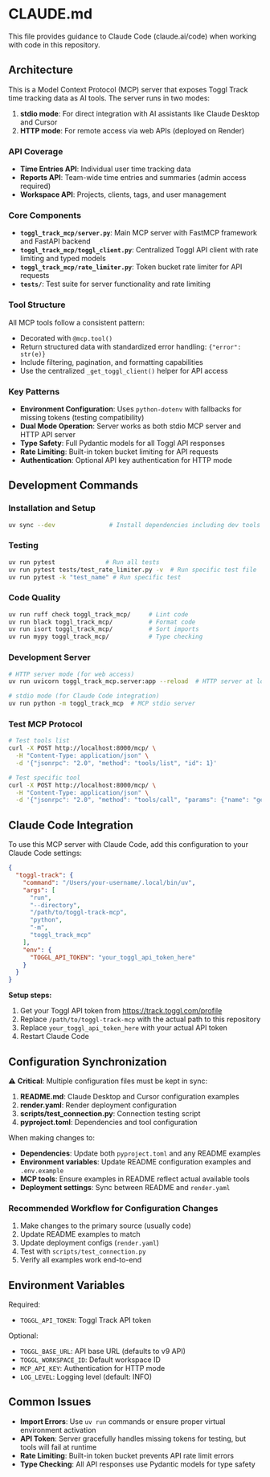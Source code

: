# CLAUDE.md

This file provides guidance to Claude Code (claude.ai/code) when working with code in this repository.

## Architecture

This is a Model Context Protocol (MCP) server that exposes Toggl Track time tracking data as AI tools. The server runs in two modes:

1. **stdio mode**: For direct integration with AI assistants like Claude Desktop and Cursor
2. **HTTP mode**: For remote access via web APIs (deployed on Render)

### API Coverage

- **Time Entries API**: Individual user time tracking data
- **Reports API**: Team-wide time entries and summaries (admin access required)
- **Workspace API**: Projects, clients, tags, and user management

### Core Components

- **`toggl_track_mcp/server.py`**: Main MCP server with FastMCP framework and FastAPI backend
- **`toggl_track_mcp/toggl_client.py`**: Centralized Toggl API client with rate limiting and typed models
- **`toggl_track_mcp/rate_limiter.py`**: Token bucket rate limiter for API requests
- **`tests/`**: Test suite for server functionality and rate limiting

### Tool Structure

All MCP tools follow a consistent pattern:
- Decorated with `@mcp.tool()` 
- Return structured data with standardized error handling: `{"error": str(e)}`
- Include filtering, pagination, and formatting capabilities
- Use the centralized `_get_toggl_client()` helper for API access

### Key Patterns

- **Environment Configuration**: Uses `python-dotenv` with fallbacks for missing tokens (testing compatibility)
- **Dual Mode Operation**: Server works as both stdio MCP server and HTTP API server
- **Type Safety**: Full Pydantic models for all Toggl API responses
- **Rate Limiting**: Built-in token bucket limiting for API requests
- **Authentication**: Optional API key authentication for HTTP mode

## Development Commands

### Installation and Setup
```bash
uv sync --dev               # Install dependencies including dev tools
```

### Testing
```bash
uv run pytest              # Run all tests
uv run pytest tests/test_rate_limiter.py -v  # Run specific test file
uv run pytest -k "test_name" # Run specific test
```

### Code Quality
```bash
uv run ruff check toggl_track_mcp/     # Lint code
uv run black toggl_track_mcp/          # Format code  
uv run isort toggl_track_mcp/          # Sort imports
uv run mypy toggl_track_mcp/           # Type checking
```

### Development Server
```bash
# HTTP server mode (for web access)
uv run uvicorn toggl_track_mcp.server:app --reload  # HTTP server at localhost:8000

# stdio mode (for Claude Code integration)
uv run python -m toggl_track_mcp  # MCP stdio server
```

### Test MCP Protocol
```bash
# Test tools list
curl -X POST http://localhost:8000/mcp/ \
  -H "Content-Type: application/json" \
  -d '{"jsonrpc": "2.0", "method": "tools/list", "id": 1}'

# Test specific tool
curl -X POST http://localhost:8000/mcp/ \
  -H "Content-Type: application/json" \
  -d '{"jsonrpc": "2.0", "method": "tools/call", "params": {"name": "get_current_user", "arguments": {}}, "id": 1}'
```

## Claude Code Integration

To use this MCP server with Claude Code, add this configuration to your Claude Code settings:

```json
{
  "toggl-track": {
    "command": "/Users/your-username/.local/bin/uv",
    "args": [
      "run",
      "--directory",
      "/path/to/toggl-track-mcp",
      "python",
      "-m",
      "toggl_track_mcp"
    ],
    "env": {
      "TOGGL_API_TOKEN": "your_toggl_api_token_here"
    }
  }
}
```

**Setup steps:**
1. Get your Toggl API token from https://track.toggl.com/profile
2. Replace `/path/to/toggl-track-mcp` with the actual path to this repository
3. Replace `your_toggl_api_token_here` with your actual API token
4. Restart Claude Code

## Configuration Synchronization

⚠️ **Critical**: Multiple configuration files must be kept in sync:

1. **README.md**: Claude Desktop and Cursor configuration examples
2. **render.yaml**: Render deployment configuration 
3. **scripts/test_connection.py**: Connection testing script
4. **pyproject.toml**: Dependencies and tool configuration

When making changes to:
- **Dependencies**: Update both `pyproject.toml` and any README examples
- **Environment variables**: Update README configuration examples and `.env.example`
- **MCP tools**: Ensure examples in README reflect actual available tools
- **Deployment settings**: Sync between README and `render.yaml`

### Recommended Workflow for Configuration Changes

1. Make changes to the primary source (usually code)
2. Update README examples to match
3. Update deployment configs (`render.yaml`)
4. Test with `scripts/test_connection.py`
5. Verify all examples work end-to-end

## Environment Variables

Required:
- `TOGGL_API_TOKEN`: Toggl Track API token

Optional:
- `TOGGL_BASE_URL`: API base URL (defaults to v9 API)
- `TOGGL_WORKSPACE_ID`: Default workspace ID
- `MCP_API_KEY`: Authentication for HTTP mode
- `LOG_LEVEL`: Logging level (default: INFO)

## Common Issues

- **Import Errors**: Use `uv run` commands or ensure proper virtual environment activation
- **API Token**: Server gracefully handles missing tokens for testing, but tools will fail at runtime
- **Rate Limiting**: Built-in token bucket prevents API rate limit errors
- **Type Checking**: All API responses use Pydantic models for type safety